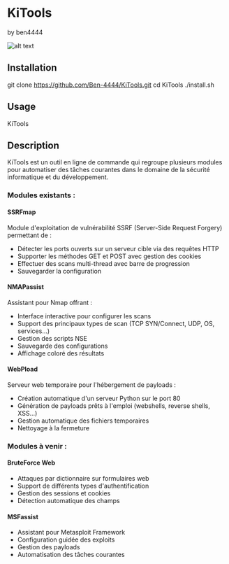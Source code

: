 # KiTools
by ben4444

![alt text](https://github.com/Ben-4444/KiTools/blob/main/image.png)


## Installation 
git clone https://github.com/Ben-4444/KiTools.git
cd KiTools
./install.sh

## Usage
KiTools

## Description
KiTools est un outil en ligne de commande qui regroupe plusieurs modules pour automatiser des tâches courantes dans le domaine de la sécurité informatique et du développement.

### Modules existants :

#### SSRFmap
Module d'exploitation de vulnérabilité SSRF (Server-Side Request Forgery) permettant de :
- Détecter les ports ouverts sur un serveur cible via des requêtes HTTP
- Supporter les méthodes GET et POST avec gestion des cookies
- Effectuer des scans multi-thread avec barre de progression
- Sauvegarder la configuration

#### NMAPassist 
Assistant pour Nmap offrant :
- Interface interactive pour configurer les scans
- Support des principaux types de scan (TCP SYN/Connect, UDP, OS, services...)
- Gestion des scripts NSE
- Sauvegarde des configurations
- Affichage coloré des résultats

#### WebPload
Serveur web temporaire pour l'hébergement de payloads :
- Création automatique d'un serveur Python sur le port 80
- Génération de payloads prêts à l'emploi (webshells, reverse shells, XSS...)
- Gestion automatique des fichiers temporaires
- Nettoyage à la fermeture

### Modules à venir :

#### BruteForce Web
- Attaques par dictionnaire sur formulaires web
- Support de différents types d'authentification
- Gestion des sessions et cookies
- Détection automatique des champs

#### MSFassist
- Assistant pour Metasploit Framework
- Configuration guidée des exploits
- Gestion des payloads
- Automatisation des tâches courantes
